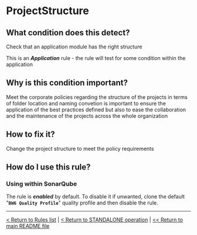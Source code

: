 # ProjectStructure

## What condition does this detect?

Check that an application module has the right structure

This is an ***Application*** rule - the rule will test for some condition within the application

## Why is this condition important?

Meet the corporate policies regarding the structure of the projects in terms of folder location and naming convetion is important to ensure the application of the best practices defined but also to ease the collaboration and the maintenance of the projects across the whole organization

## How to fix it?

Change the project structure to meet the policy requirements

## How do I use this rule?

### Using within SonarQube

The rule is **_enabled_** by default. To disable it if unwanted, clone the default "**`BW6 Quality Profile`**" quality profile and then disable the rule.

---
[< Return to Rules list](./RULES.md) | [< Return to STANDALONE operation](../STANDALONE.md) | [<< Return to main README file](../../README.md)
